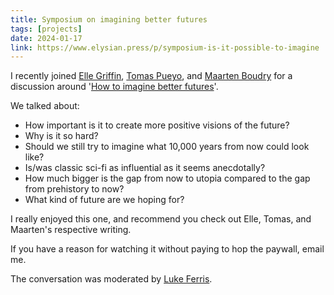 ```yaml
---
title: Symposium on imagining better futures
tags: [projects]
date: 2024-01-17
link: https://www.elysian.press/p/symposium-is-it-possible-to-imagine
---
```


I recently joined [Elle Griffin](https://www.elysian.press), [Tomas Pueyo](https://twitter.com/tomaspueyo), and [Maarten Boudry](https://maartenboudry.substack.com/) for a discussion around '[How to imagine better futures](https://www.elysian.press/p/symposium-is-it-possible-to-imagine)'.

We talked about:

- How important is it to create more positive visions of the future?
- Why is it so hard?
- Should we still try to imagine what 10,000 years from now could look like?
- Is/was classic sci-fi as influential as it seems anecdotally? 
- How much bigger is the gap from now to utopia compared to the gap from prehistory to now?
- What kind of future are we hoping for?

I really enjoyed this one, and recommend you check out Elle, Tomas, and Maarten's respective writing.

If you have a reason for watching it without paying to hop the paywall, email me.

The conversation was moderated by [Luke Ferris](https://open.substack.com/users/43021614-luke-ferris).
